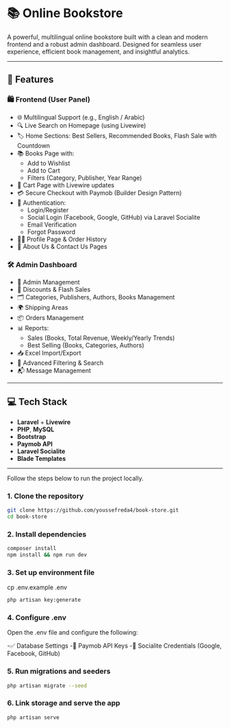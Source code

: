 # 📚 Online Bookstore

A powerful, multilingual online bookstore built with a clean and modern frontend and a robust admin dashboard. Designed for seamless user experience, efficient book management, and insightful analytics.

---

## 🚀 Features

### 🛍️ Frontend (User Panel)

- 🌐 Multilingual Support (e.g., English / Arabic)
- 🔍 Live Search on Homepage (using Livewire)
- 🏷️ Home Sections: Best Sellers, Recommended Books, Flash Sale with Countdown
- 📚 Books Page with:
  - Add to Wishlist
  - Add to Cart
  - Filters (Category, Publisher, Year Range)
- 🛒 Cart Page with Livewire updates
- 💳 Secure Checkout with Paymob (Builder Design Pattern)
- 🔐 Authentication:
  - Login/Register
  - Social Login (Facebook, Google, GitHub) via Laravel Socialite
  - Email Verification
  - Forgot Password
- 🙍‍♂️ Profile Page & Order History
- 📄 About Us & Contact Us Pages

### 🛠️ Admin Dashboard

- 👤 Admin Management
- 🎁 Discounts & Flash Sales
- 🗂️ Categories, Publishers, Authors, Books Management
- 🌍 Shipping Areas
- 📦 Orders Management
- 📊 Reports:
  - Sales (Books, Total Revenue, Weekly/Yearly Trends)
  - Best Selling (Books, Categories, Authors)
- 📥 Excel Import/Export
- 🔎 Advanced Filtering & Search
- 📬 Message Management

---

## 💻 Tech Stack

- **Laravel** + **Livewire**
- **PHP**, **MySQL**
- **Bootstrap**
- **Paymob API**
- **Laravel Socialite**
- **Blade Templates**

---

Follow the steps below to run the project locally.

### 1. Clone the repository

```bash
git clone https://github.com/youssefreda4/book-store.git
cd book-store
```

### 2. Install dependencies
```bash
composer install
npm install && npm run dev
```

### 3. Set up environment file

cp .env.example .env
```bash
php artisan key:generate
```

### 4. Configure .env
Open the .env file and configure the following:

-✅ Database Settings
-🔑 Paymob API Keys
-🔐 Socialite Credentials (Google, Facebook, GitHub)

### 5. Run migrations and seeders
```bash
php artisan migrate --seed
```
### 6. Link storage and serve the app
```bash
php artisan serve
```
